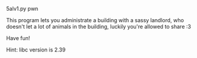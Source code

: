 5alv1.py pwn

This program lets you administrate a building with a sassy landlord, who doesn't let a lot of animals in the building, luckily you're allowed to share :3

Have fun!

Hint: libc version is 2.39
